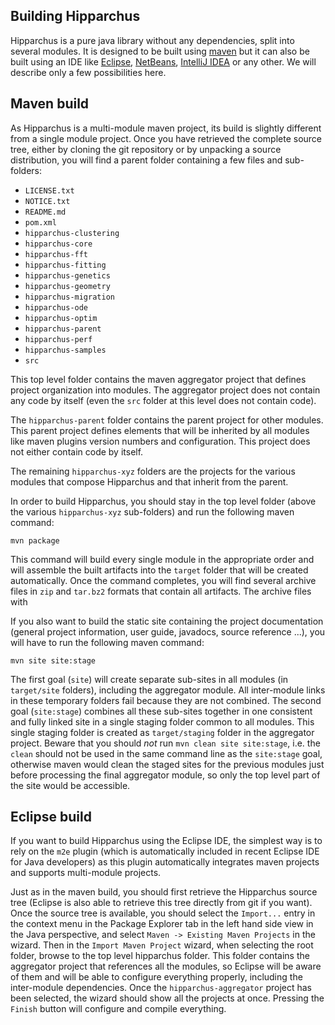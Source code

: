 <!--
 Licensed to the Hipparchus project under one or more
 contributor license agreements.  See the NOTICE file distributed with
 this work for additional information regarding copyright ownership.
 The Hipparchus project licenses this file to You under the Apache License, Version 2.0
 (the "License"); you may not use this file except in compliance with
 the License.  You may obtain a copy of the License at

      http://www.apache.org/licenses/LICENSE-2.0

 Unless required by applicable law or agreed to in writing, software
 distributed under the License is distributed on an "AS IS" BASIS,
 WITHOUT WARRANTIES OR CONDITIONS OF ANY KIND, either express or implied.
 See the License for the specific language governing permissions and
 limitations under the License.
-->
## Building Hipparchus

Hipparchus is a pure java library without any dependencies,
split into several modules. It is designed to be built using
[maven](https://maven/apache/org/) but it can also be built
using an IDE like [Eclipse](http://www.eclipse.org),
[NetBeans](https://netbeans.org), [IntelliJ IDEA](https://www.jetbrains.com/idea/)
or any other. We will describe only a few possibilities here.

## Maven build

As Hipparchus is a multi-module maven project, its build
is slightly different from a single module project. Once
you have retrieved the complete source tree, either by
cloning the git repository or by unpacking a source distribution,
you will find a parent folder containing a few files and
sub-folders:

  * `LICENSE.txt`
  * `NOTICE.txt`
  * `README.md`
  * `pom.xml`
  * `hipparchus-clustering`
  * `hipparchus-core`
  * `hipparchus-fft`
  * `hipparchus-fitting`
  * `hipparchus-genetics`
  * `hipparchus-geometry`
  * `hipparchus-migration`
  * `hipparchus-ode`
  * `hipparchus-optim`
  * `hipparchus-parent`
  * `hipparchus-perf`
  * `hipparchus-samples`
  * `src`

This top level folder contains the maven aggregator project that
defines project organization into modules. The aggregator project does
not contain any code by itself (even the `src` folder at this level
does not contain code).

The `hipparchus-parent` folder contains the parent project for other
modules. This parent project defines elements that will be inherited
by all modules like maven plugins version numbers and configuration.
This project does not either contain code by itself.

The remaining `hipparchus-xyz` folders are the projects for the various
modules that compose Hipparchus and that inherit from the parent.

In order to build Hipparchus, you should stay in the top level folder
(above the various `hipparchus-xyz` sub-folders) and run the following
maven command:

    mvn package

This command will build every single module in the appropriate order
and will assemble the built artifacts into the `target` folder that will
be created automatically. Once the command completes, you will find
several archive files in `zip` and `tar.bz2` formats that contain
all artifacts. The archive files with

If you also want to build the static site containing the project
documentation (general project information, user guide, javadocs,
source reference ...), you will have to run the following maven
command:

    mvn site site:stage

The first goal (`site`) will create separate sub-sites in all modules
(in `target/site` folders), including the aggregator module.  All
inter-module links in these temporary folders fail because they are
not combined. The second goal (`site:stage`) combines all these
sub-sites together in one consistent and fully linked site in a
single staging folder common to all modules. This single staging
folder is created as `target/staging` folder in the aggregator
project. Beware that you should _not_ run `mvn clean site site:stage`,
i.e. the `clean` should not be used in the same command line as
the `site:stage` goal, otherwise maven would clean the staged sites
for the previous modules just before processing the final aggregator
module, so only the top level part of the site would be accessible.

## Eclipse build

If you want to build Hipparchus using the Eclipse IDE, the
simplest way is to rely on the `m2e` plugin (which is
automatically included in recent Eclipse IDE for Java
developers) as this plugin automatically integrates
maven projects and supports multi-module projects.

Just as in the maven build, you should first retrieve the Hipparchus
source tree (Eclipse is also able to retrieve this tree directly from
git if you want). Once the source tree is available, you should select the
`Import...` entry in the context menu in the Package Explorer tab in
the left hand side view in the Java perspective, and select `Maven ->
Existing Maven Projects` in the wizard. Then in the `Import Maven
Project` wizard, when selecting the root folder, browse to the top
level hipparchus folder. This folder contains the aggregator project
that references all the modules, so Eclipse will be aware of them and
will be able to configure everything properly, including the
inter-module dependencies. Once the `hipparchus-aggregator` project has
been selected, the wizard should show all the projects at
once. Pressing the `Finish` button will configure and compile
everything.
